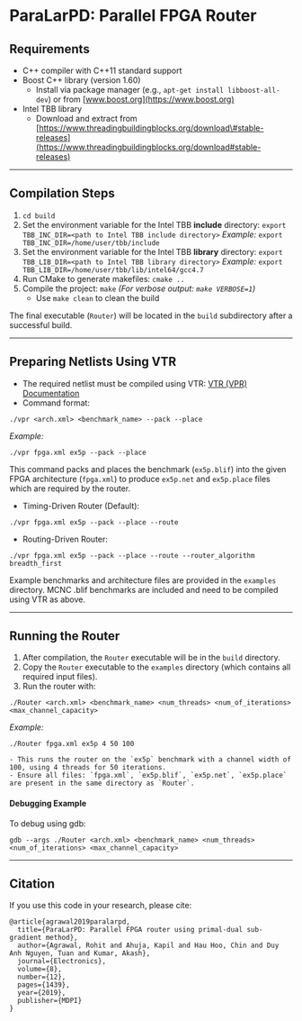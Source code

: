 # ParaLarPD: Parallel FPGA Router

## Requirements

- C++ compiler with C++11 standard support
- Boost C++ library (version 1.60)
    - Install via package manager (e.g., `apt-get install libboost-all-dev`) or from [www.boost.org](https://www.boost.org)
- Intel TBB library
    - Download and extract from [https://www.threadingbuildingblocks.org/download\#stable-releases](https://www.threadingbuildingblocks.org/download#stable-releases)

***

## Compilation Steps

1. `cd build`
2. Set the environment variable for the Intel TBB **include** directory:
`export TBB_INC_DIR=<path to Intel TBB include directory>`
_Example:_
`export TBB_INC_DIR=/home/user/tbb/include`
3. Set the environment variable for the Intel TBB **library** directory:
`export TBB_LIB_DIR=<path to Intel TBB library directory>`
_Example:_
`export TBB_LIB_DIR=/home/user/tbb/lib/intel64/gcc4.7`
4. Run CMake to generate makefiles:
`cmake ..`
5. Compile the project:
`make`
_(For verbose output: `make VERBOSE=1`)_
    - Use `make clean` to clean the build

The final executable (`Router`) will be located in the `build` subdirectory after a successful build.

***

## Preparing Netlists Using VTR

- The required netlist must be compiled using VTR:
[VTR (VPR) Documentation](http://www.eecg.utoronto.ca/vtr/terms.html)
- Command format:

```
./vpr <arch.xml> <benchmark_name> --pack --place
```

_Example:_

```
./vpr fpga.xml ex5p --pack --place
```

This command packs and places the benchmark (`ex5p.blif`) into the given FPGA architecture (`fpga.xml`) to produce `ex5p.net` and `ex5p.place` files which are required by the router.
- Timing-Driven Router (Default):

```
./vpr fpga.xml ex5p --pack --place --route
```

- Routing-Driven Router:

```
./vpr fpga.xml ex5p --pack --place --route --router_algorithm breadth_first
```


Example benchmarks and architecture files are provided in the `examples` directory. MCNC .blif benchmarks are included and need to be compiled using VTR as above.

***

## Running the Router

1. After compilation, the `Router` executable will be in the `build` directory.
2. Copy the `Router` executable to the `examples` directory (which contains all required input files).
3. Run the router with:

```
./Router <arch.xml> <benchmark_name> <num_threads> <num_of_iterations> <max_channel_capacity>
```

_Example:_

```
./Router fpga.xml ex5p 4 50 100
```

    - This runs the router on the `ex5p` benchmark with a channel width of 100, using 4 threads for 50 iterations.
    - Ensure all files: `fpga.xml`, `ex5p.blif`, `ex5p.net`, `ex5p.place` are present in the same directory as `Router`.

#### Debugging Example

To debug using gdb:

```
gdb --args ./Router <arch.xml> <benchmark_name> <num_threads> <num_of_iterations> <max_channel_capacity>
```


***

## Citation

If you use this code in your research, please cite:

```
@article{agrawal2019paralarpd,
  title={ParaLarPD: Parallel FPGA router using primal-dual sub-gradient method},
  author={Agrawal, Rohit and Ahuja, Kapil and Hau Hoo, Chin and Duy Anh Nguyen, Tuan and Kumar, Akash},
  journal={Electronics},
  volume={8},
  number={12},
  pages={1439},
  year={2019},
  publisher={MDPI}
}
```

